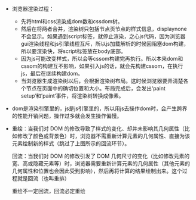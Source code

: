 - 浏览器渲染过程：

  - 先将html和css渲染成dom数和cssdom树。
  - 然后在将两者合并，渲染树只包括节点页节点的样式信息，displaynone不会显示。如果遇到script标签，就停止渲染，之心js代码，因为浏览器gui渲染线程和js引擎线程互斥，所以js加载解析的时候回阻塞dom构建，所以要渲染快，将script标签放在body底部。
  - 因为js可能改变样式，所以会等cssom构建完再执行。所以本来dom和cssom的构建互不影响，如果引入js的话，就会先构建cssom，在执行js，最后在继续构建dom。
  - 当浏览器生成渲染树以后，会根据渲染树布局。这时候浏览器要弄清楚各个节点在页面中的确切位置和大小。布局完成后，会发出‘paint setup‘和’paint‘事件，将渲染树转换成像素。

- dom是渲染引擎里的，js是js引擎里的，所以用js去操作dom时，会产生跨界的性能开销问题，操作过多就会发生操作偏慢。

- 重绘：当我们对 DOM 的修改导致了样式的变化、却并未影响其几何属性（比如修改了颜色或背景色）时，浏览器不需重新计算元素的几何属性、直接为该元素绘制新的样式（跳过了上图所示的回流环节）。

  回流：当我们对 DOM 的修改引发了 DOM 几何尺寸的变化（比如修改元素的宽、高或隐藏元素等）时，浏览器需要重新计算元素的几何属性（其他元素的几何属性和位置也会因此受到影响），然后再将计算的结果绘制出来。这个过程就是回流（也叫重排）

  重绘不一定回流，回流必定重绘
